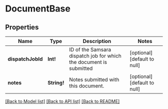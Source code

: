 # DocumentBase

## Properties
Name | Type | Description | Notes
------------ | ------------- | ------------- | -------------
**dispatchJobId** | **Int!** | ID of the Samsara dispatch job for which the document is submitted | [optional] [default to null]
**notes** | **String!** | Notes submitted with this document. | [optional] [default to null]

[[Back to Model list]](../README.md#documentation-for-models) [[Back to API list]](../README.md#documentation-for-api-endpoints) [[Back to README]](../README.md)


